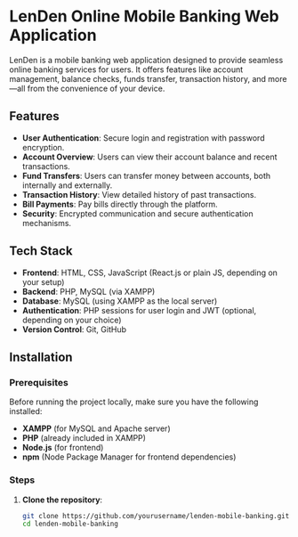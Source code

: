 # LenDen Online Mobile Banking Web Application

LenDen is a mobile banking web application designed to provide seamless online banking services for users. It offers features like account management, balance checks, funds transfer, transaction history, and more—all from the convenience of your device.

## Features

- **User Authentication**: Secure login and registration with password encryption.
- **Account Overview**: Users can view their account balance and recent transactions.
- **Fund Transfers**: Users can transfer money between accounts, both internally and externally.
- **Transaction History**: View detailed history of past transactions.
- **Bill Payments**: Pay bills directly through the platform.
- **Security**: Encrypted communication and secure authentication mechanisms.

## Tech Stack

- **Frontend**: HTML, CSS, JavaScript (React.js or plain JS, depending on your setup)
- **Backend**: PHP, MySQL (via XAMPP)
- **Database**: MySQL (using XAMPP as the local server)
- **Authentication**: PHP sessions for user login and JWT (optional, depending on your choice)
- **Version Control**: Git, GitHub

## Installation

### Prerequisites

Before running the project locally, make sure you have the following installed:

- **XAMPP** (for MySQL and Apache server)
- **PHP** (already included in XAMPP)
- **Node.js** (for frontend)
- **npm** (Node Package Manager for frontend dependencies)

### Steps

1. **Clone the repository**:
   ```bash
   git clone https://github.com/yourusername/lenden-mobile-banking.git
   cd lenden-mobile-banking
